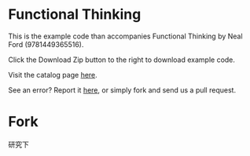 Functional Thinking
===================

This is the example code than accompanies Functional Thinking by Neal Ford (9781449365516). 

Click the Download Zip button to the right to download example code.

Visit the catalog page [here](http://shop.oreilly.com/product/0636920029687.do).

See an error? Report it [here](http://oreilly.com/catalog/errata.csp?isbn=0636920029687), or simply fork and send us a pull request.

# Fork
研究下